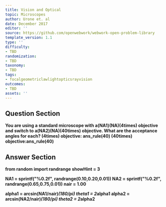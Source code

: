 ```yaml
---
title: Vision and Optical
topic: Microscopes
author: Urone et. al
date: December 2017
editor: ''
source: https://github.com/openwebwork/webwork-open-problem-library
template_version: 1.1
type: ''
difficulty:
- TBD
randomization:
- TBD
taxonomy:
- TBD
tags:
- focalgeometriclawlightopticsrayvision
outcomes:
- TBD
assets: ''
---
```


## Question Section 

<b>
You are using a standard microscope with a(NA1)(NA)(4times) objective and switch to a(NA2)(NA)(40times) objective. What are the acceptance angles for each?
(4times) objective:  ans_rule(40)
(40times) objective:ans_rule(40)



## Answer Section

from random import randrange
showHint = 3

NA1 = sprintf("%0.2f", randrange(0.10,0.20,0.01))
NA2 = sprintf("%0.2f", randrange(0.65,0.75,0.01))
nair = 1.00

alpha1 = arcsin(NA1/nair)*(180/pi)
theta1 = 2*alpha1
alpha2 = arcsin(NA2/nair)*(180/pi)
theta2 = 2*alpha2